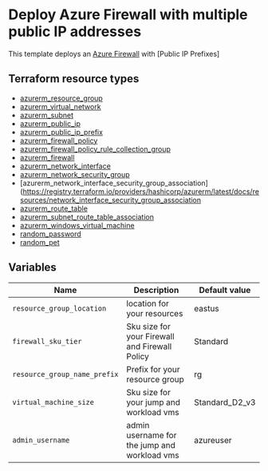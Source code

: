 # Deploy Azure Firewall with multiple public IP addresses

This template deploys an [Azure Firewall](https://registry.terraform.io/providers/hashicorp/azurerm/latest/docs/resources/firewall) with [Public IP Prefixes]

## Terraform resource types

- [azurerm_resource_group](https://registry.terraform.io/providers/hashicorp/azurerm/latest/docs/resources/resource_group)
- [azurerm_virtual_network](https://registry.terraform.io/providers/hashicorp/azurerm/latest/docs/resources/virtual_network)
- [azurerm_subnet](https://registry.terraform.io/providers/hashicorp/azurerm/latest/docs/resources/subnet)
- [azurerm_public_ip](https://registry.terraform.io/providers/hashicorp/azurerm/latest/docs/resources/public_ip)
- [azurerm_public_ip_prefix](https://registry.terraform.io/providers/hashicorp/azurerm/latest/docs/resources/public_ip_prefix)
- [azurerm_firewall_policy](https://registry.terraform.io/providers/hashicorp/azurerm/latest/docs/resources/firewall_policy)
- [azurerm_firewall_policy_rule_collection_group](https://registry.terraform.io/providers/hashicorp/azurerm/latest/docs/resources/firewall_policy_rule_collection_group)
- [azurerm_firewall](https://registry.terraform.io/providers/hashicorp/azurerm/latest/docs/resources/firewall)
- [azurerm_network_interface](https://registry.terraform.io/providers/hashicorp/azurerm/latest/docs/resources/network_interface)
- [azurerm_network_security_group](https://registry.terraform.io/providers/hashicorp/azurerm/latest/docs/resources/network_security_group)
- [azurerm_network_interface_security_group_association](https://registry.terraform.io/providers/hashicorp/azurerm/latest/docs/resources/network_interface_security_group_association
- [azurerm_route_table](https://registry.terraform.io/providers/hashicorp/azurerm/latest/docs/resources/route_table)
- [azurerm_subnet_route_table_association](https://registry.terraform.io/providers/hashicorp/azurerm/latest/docs/resources/subnet_route_table_association)
- [azurerm_windows_virtual_machine](https://registry.terraform.io/providers/hashicorp/azurerm/latest/docs/resources/windows_virtual_machine)
- [random_password](https://registry.terraform.io/providers/hashicorp/random/latest/docs/resources/password)
- [random_pet](https://registry.terraform.io/providers/hashicorp/random/latest/docs/resources/pet)

## Variables

| Name | Description | Default value |
|-|-|-|
| `resource_group_location`    | location for your resources                       | eastus         |
| `firewall_sku_tier`          | Sku size for your Firewall and Firewall Policy    | Standard       |
| `resource_group_name_prefix` | Prefix for your resource group                    | rg             |
| `virtual_machine_size`       | Sku size for your jump and workload vms           | Standard_D2_v3 |
| `admin_username`             | admin username for the jump and workload vms      | azureuser      |